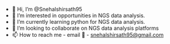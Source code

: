 - 👋 Hi, I’m @Snehalshirsath95
- 👀 I’m interested in opportunities in NGS data analysis.
- 🌱 I’m currently learning python for NGS data analysis.
- 💞️ I’m looking to collaborate on NGS data analysis platforms
- 📫 How to reach me - email 📧 - snehalshirsath95@gmail.com 

<!---
Snehalshirsath95/Snehalshirsath95 is a ✨ special ✨ repository because its `README.md` (this file) appears on your GitHub profile.
You can click the Preview link to take a look at your changes.
--->
